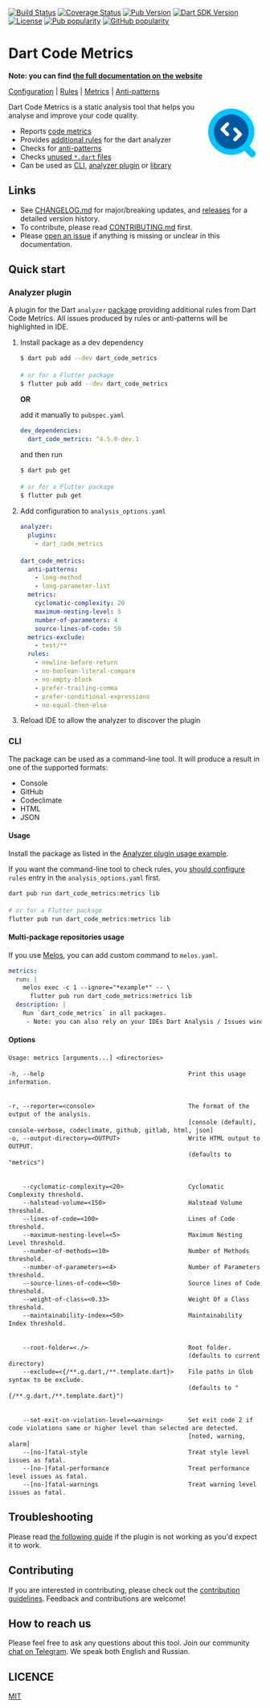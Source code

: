 [![Build Status](https://shields.io/github/workflow/status/dart-code-checker/dart-code-metrics/build?logo=github&logoColor=white)](https://github.com/dart-code-checker/dart-code-metrics/)
[![Coverage Status](https://img.shields.io/codecov/c/github/dart-code-checker/dart-code-metrics?logo=codecov&logoColor=white)](https://codecov.io/gh/dart-code-checker/dart-code-metrics/)
[![Pub Version](https://img.shields.io/pub/v/dart_code_metrics?logo=dart&logoColor=white)](https://pub.dev/packages/dart_code_metrics/)
[![Dart SDK Version](https://badgen.net/pub/sdk-version/dart_code_metrics)](https://pub.dev/packages/dart_code_metrics/)
[![License](https://img.shields.io/github/license/dart-code-checker/dart-code-metrics)](https://github.com/dart-code-checker/dart-code-metrics/blob/master/LICENSE)
[![Pub popularity](https://badgen.net/pub/popularity/dart_code_metrics)](https://pub.dev/packages/dart_code_metrics/score)
[![GitHub popularity](https://img.shields.io/github/stars/dart-code-checker/dart-code-metrics?logo=github&logoColor=white)](https://github.com/dart-code-checker/dart-code-metrics/stargazers)

# Dart Code Metrics

**Note: you can find [the full documentation on the website](https://dartcodemetrics.dev/docs/getting-started/introduction)**

[Configuration](https://dartcodemetrics.dev/docs/getting-started/configuration) |
[Rules](https://dartcodemetrics.dev/docs/rules/overview) |
[Metrics](https://dartcodemetrics.dev/docs/metrics/overview) |
[Anti-patterns](https://dartcodemetrics.dev/docs/anti-patterns/overivew)

<img
  src="https://raw.githubusercontent.com/dart-code-checker/dart-code-metrics/master/doc/.assets/logo.svg"
  alt="Dart Code Metrics logo"
  height="120" width="120"
  align="right">

Dart Code Metrics is a static analysis tool that helps you analyse and improve your code quality.

- Reports [code metrics](https://dartcodemetrics.dev/docs/metrics/overview)
- Provides [additional rules](https://dartcodemetrics.dev/docs/rules/overview) for the dart analyzer
- Checks for [anti-patterns](https://dartcodemetrics.dev/docs/anti-patterns/overivew)
- Checks [unused `*.dart` files](https://dartcodemetrics.dev/docs/cli/check-unused-files)
- Can be used as [CLI](https://dartcodemetrics.dev/docs/cli/overview), [analyzer plugin](https://dartcodemetrics.dev/docs/analyzer-plugin) or [library](https://dartcodemetrics.dev/docs/getting-started/installation#library)

## Links

- See [CHANGELOG.md](./CHANGELOG.md) for major/breaking updates, and [releases](https://github.com/dart-code-checker/dart-code-metrics/releases) for a detailed version history.
- To contribute, please read [CONTRIBUTING.md](./CONTRIBUTING.md) first.
- Please [open an issue](https://github.com/dart-code-checker/dart-code-metrics/issues/new?assignees=dkrutskikh&labels=question&template=question.md&title=%5BQuestion%5D+) if anything is missing or unclear in this documentation.

## Quick start

### Analyzer plugin

A plugin for the Dart `analyzer` [package](https://pub.dev/packages/analyzer) providing additional rules from Dart Code Metrics. All issues produced by rules or anti-patterns will be highlighted in IDE.

1. Install package as a dev dependency

    ```sh
    $ dart pub add --dev dart_code_metrics
    
    # or for a Flutter package
    $ flutter pub add --dev dart_code_metrics
    ```

    **OR**

    add it manually to `pubspec.yaml`

    ```yaml
    dev_dependencies:
      dart_code_metrics: ^4.5.0-dev.1
    ```

    and then run

    ```sh
    $ dart pub get
    
    # or for a Flutter package
    $ flutter pub get
    ```

2. Add configuration to `analysis_options.yaml`

    ```yaml
    analyzer:
      plugins:
        - dart_code_metrics

    dart_code_metrics:
      anti-patterns:
        - long-method
        - long-parameter-list
      metrics:
        cyclomatic-complexity: 20
        maximum-nesting-level: 5
        number-of-parameters: 4
        source-lines-of-code: 50
      metrics-exclude:
        - test/**
      rules:
        - newline-before-return
        - no-boolean-literal-compare
        - no-empty-block
        - prefer-trailing-comma
        - prefer-conditional-expressions
        - no-equal-then-else
    ```

3. Reload IDE to allow the analyzer to discover the plugin

### CLI

The package can be used as a command-line tool.
It will produce a result in one of the supported formats:

- Console
- GitHub
- Codeclimate
- HTML
- JSON

#### Usage

Install the package as listed in the [Analyzer plugin usage example](#analyzer-plugin).

If you want the command-line tool to check rules, you [should configure](https://dartcodemetrics.dev/docs/getting-started/configuration#configuring-a-rules-entry) `rules` entry in the `analysis_options.yaml` first.

```sh
dart pub run dart_code_metrics:metrics lib

# or for a Flutter package
flutter pub run dart_code_metrics:metrics lib
```

#### Multi-package repositories usage

If you use [Melos](https://pub.dev/packages/melos), you can add custom command to `melos.yaml`.

```yaml
metrics:
  run: |
    melos exec -c 1 --ignore="*example*" -- \
      flutter pub run dart_code_metrics:metrics lib
  description: |
    Run `dart_code_metrics` in all packages.
     - Note: you can also rely on your IDEs Dart Analysis / Issues window.
```

#### Options

```text
Usage: metrics [arguments...] <directories>

-h, --help                                        Print this usage information.


-r, --reporter=<console>                          The format of the output of the analysis.
                                                  [console (default), console-verbose, codeclimate, github, gitlab, html, json]
-o, --output-directory=<OUTPUT>                   Write HTML output to OUTPUT.
                                                  (defaults to "metrics")


    --cyclomatic-complexity=<20>                  Cyclomatic Complexity threshold.
    --halstead-volume=<150>                       Halstead Volume threshold.
    --lines-of-code=<100>                         Lines of Code threshold.
    --maximum-nesting-level=<5>                   Maximum Nesting Level threshold.
    --number-of-methods=<10>                      Number of Methods threshold.
    --number-of-parameters=<4>                    Number of Parameters threshold.
    --source-lines-of-code=<50>                   Source lines of Code threshold.
    --weight-of-class=<0.33>                      Weight Of a Class threshold.
    --maintainability-index=<50>                  Maintainability Index threshold.


    --root-folder=<./>                            Root folder.
                                                  (defaults to current directory)
    --exclude=<{/**.g.dart,/**.template.dart}>    File paths in Glob syntax to be exclude.
                                                  (defaults to "{/**.g.dart,/**.template.dart}")


    --set-exit-on-violation-level=<warning>       Set exit code 2 if code violations same or higher level than selected are detected.
                                                  [noted, warning, alarm]
    --[no-]fatal-style                            Treat style level issues as fatal.
    --[no-]fatal-performance                      Treat performance level issues as fatal.
    --[no-]fatal-warnings                         Treat warning level issues as fatal.
```

## Troubleshooting

Please read [the following guide](./TROUBLESHOOTING.md) if the plugin is not working as you'd expect it to work.

## Contributing

If you are interested in contributing, please check out the [contribution guidelines](https://github.com/dart-code-checker/dart-code-metrics/blob/master/CONTRIBUTING.md). Feedback and contributions are welcome!

## How to reach us

Please feel free to ask any questions about this tool. Join our community [chat on Telegram](https://t.me/DartCodeMetrics). We speak both English and Russian.

## LICENCE

[MIT](./LICENSE)
